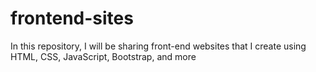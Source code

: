 # frontend-sites
In this repository, I will be sharing front-end websites that I create using HTML, CSS, JavaScript, Bootstrap, and more
